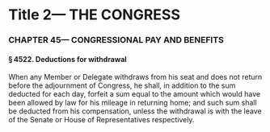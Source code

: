 
# Title 2— THE CONGRESS
### CHAPTER 45— CONGRESSIONAL PAY AND BENEFITS
#### § 4522. Deductions for withdrawal

When any Member or Delegate withdraws from his seat and does not return before the adjournment of Congress, he shall, in addition to the sum deducted for each day, forfeit a sum equal to the amount which would have been allowed by law for his mileage in returning home; and such sum shall be deducted from his compensation, unless the withdrawal is with the leave of the Senate or House of Representatives respectively.
